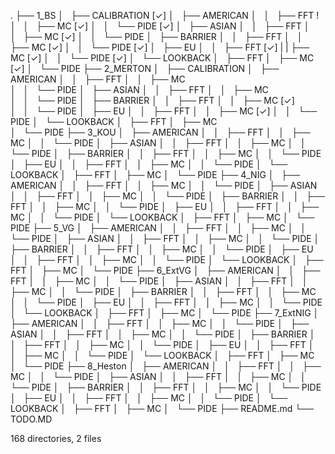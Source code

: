 .
├── 1_BS
│   ├── CALIBRATION [✓]
│   ├── AMERICAN
│   │   ├── FFT      !
│   │   ├── MC      [✓]
│   │   └── PIDE    [✓]
│   ├── ASIAN
│   │   ├── FFT
│   │   ├── MC      [✓] 
│   │   └── PIDE
│   ├── BARRIER
│   │   ├── FFT
│   │   ├── MC      [✓] 
│   │   └── PIDE    [✓]
│   ├── EU
│   │   ├── FFT     [✓]
|   |   ├── MC      [✓]
│   │   └── PIDE    [✓]
│   └── LOOKBACK
│       ├── FFT
│       ├── MC      [✓] 
│       └── PIDE
├── 2_MERTON
│   ├── CALIBRATION 
│   ├── AMERICAN
│   │   ├── FFT
│   │   ├── MC  
│   │   └── PIDE
│   ├── ASIAN
│   │   ├── FFT
│   │   ├── MC  
│   │   └── PIDE
│   ├── BARRIER
│   │   ├── FFT
│   │   ├── MC      [✓]  
│   │   └── PIDE
│   ├── EU
│   │   ├── FFT
│   │   ├── MC      [✓] 
│   │   └── PIDE
│   └── LOOKBACK
│       ├── FFT
│       ├── MC  
│       └── PIDE
├── 3_KOU
│   ├── AMERICAN
│   │   ├── FFT
│   │   ├── MC
│   │   └── PIDE
│   ├── ASIAN
│   │   ├── FFT
│   │   ├── MC
│   │   └── PIDE
│   ├── BARRIER
│   │   ├── FFT
│   │   ├── MC
│   │   └── PIDE
│   ├── EU
│   │   ├── FFT
│   │   ├── MC
│   │   └── PIDE
│   └── LOOKBACK
│       ├── FFT
│       ├── MC
│       └── PIDE
├── 4_NIG
│   ├── AMERICAN
│   │   ├── FFT
│   │   ├── MC
│   │   └── PIDE
│   ├── ASIAN
│   │   ├── FFT
│   │   ├── MC
│   │   └── PIDE
│   ├── BARRIER
│   │   ├── FFT
│   │   ├── MC
│   │   └── PIDE
│   ├── EU
│   │   ├── FFT
│   │   ├── MC
│   │   └── PIDE
│   └── LOOKBACK
│       ├── FFT
│       ├── MC
│       └── PIDE
├── 5_VG
│   ├── AMERICAN
│   │   ├── FFT
│   │   ├── MC
│   │   └── PIDE
│   ├── ASIAN
│   │   ├── FFT
│   │   ├── MC
│   │   └── PIDE
│   ├── BARRIER
│   │   ├── FFT
│   │   ├── MC
│   │   └── PIDE
│   ├── EU
│   │   ├── FFT
│   │   ├── MC
│   │   └── PIDE
│   └── LOOKBACK
│       ├── FFT
│       ├── MC
│       └── PIDE
├── 6_ExtVG
│   ├── AMERICAN
│   │   ├── FFT
│   │   ├── MC
│   │   └── PIDE
│   ├── ASIAN
│   │   ├── FFT
│   │   ├── MC
│   │   └── PIDE
│   ├── BARRIER
│   │   ├── FFT
│   │   ├── MC
│   │   └── PIDE
│   ├── EU
│   │   ├── FFT
│   │   ├── MC
│   │   └── PIDE
│   └── LOOKBACK
│       ├── FFT
│       ├── MC
│       └── PIDE
├── 7_ExtNIG
│   ├── AMERICAN
│   │   ├── FFT
│   │   ├── MC
│   │   └── PIDE
│   ├── ASIAN
│   │   ├── FFT
│   │   ├── MC
│   │   └── PIDE
│   ├── BARRIER
│   │   ├── FFT
│   │   ├── MC
│   │   └── PIDE
│   ├── EU
│   │   ├── FFT
│   │   ├── MC
│   │   └── PIDE
│   └── LOOKBACK
│       ├── FFT
│       ├── MC
│       └── PIDE
├── 8_Heston
│   ├── AMERICAN
│   │   ├── FFT
│   │   ├── MC
│   │   └── PIDE
│   ├── ASIAN
│   │   ├── FFT
│   │   ├── MC
│   │   └── PIDE
│   ├── BARRIER
│   │   ├── FFT
│   │   ├── MC
│   │   └── PIDE
│   ├── EU
│   │   ├── FFT
│   │   ├── MC
│   │   └── PIDE
│   └── LOOKBACK
│       ├── FFT
│       ├── MC
│       └── PIDE
├── README.md
└── TODO.MD

168 directories, 2 files
